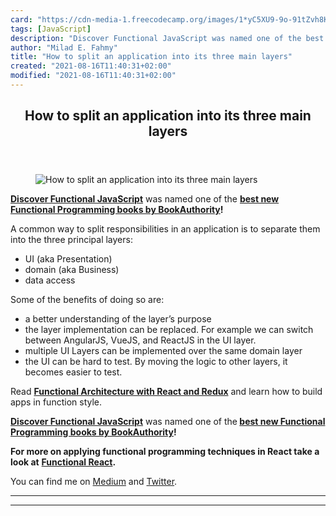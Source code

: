 ```yaml
---
card: "https://cdn-media-1.freecodecamp.org/images/1*yC5XU9-9o-91tZvh8Knryg.jpeg"
tags: [JavaScript]
description: "Discover Functional JavaScript was named one of the best new "
author: "Milad E. Fahmy"
title: "How to split an application into its three main layers"
created: "2021-08-16T11:40:31+02:00"
modified: "2021-08-16T11:40:31+02:00"
---
```

<div class="site-wrapper">
<main id="site-main" class="site-main outer">
<div class="inner">
<article class="post-full post tag-javascript tag-ui tag-technology tag-programming tag-apps-tag ">
<header class="post-full-header">
<h1 class="post-full-title">How to split an application into its three main layers</h1>
</header>
<figure class="post-full-image">
<picture>
<source media="(max-width: 700px)" sizes="1px" srcset="data:image/gif;base64,R0lGODlhAQABAIAAAAAAAP///yH5BAEAAAAALAAAAAABAAEAAAIBRAA7 1w">
<source media="(min-width: 701px)" sizes="(max-width: 800px) 400px,
(max-width: 1170px) 700px,
1400px" srcset="https://cdn-media-1.freecodecamp.org/images/1*yC5XU9-9o-91tZvh8Knryg.jpeg 300w,
https://cdn-media-1.freecodecamp.org/images/1*yC5XU9-9o-91tZvh8Knryg.jpeg 600w,
https://cdn-media-1.freecodecamp.org/images/1*yC5XU9-9o-91tZvh8Knryg.jpeg 1000w,
https://cdn-media-1.freecodecamp.org/images/1*yC5XU9-9o-91tZvh8Knryg.jpeg 2000w">
<img onerror="this.style.display='none'" src="https://cdn-media-1.freecodecamp.org/images/1*yC5XU9-9o-91tZvh8Knryg.jpeg" alt="How to split an application into its three main layers">
</picture>
</figure>
<section class="post-full-content">
<div class="post-content">
<p><a href="https://read.amazon.com/kp/embed?asin=B07PBQJYYG&amp;preview=newtab&amp;linkCode=kpe&amp;ref_=cm_sw_r_kb_dp_cm5KCbE5BDJGE" rel="nofollow noopener noopener noopener noopener noopener noopener noopener noopener noopener noopener noopener noopener nofollow noopener nofollow noopener"><strong><strong>Discover Functional JavaScript</strong></strong></a> was named one of the <a href="https://bookauthority.org/books/new-functional-programming-books?t=7p46zt&amp;s=award&amp;book=1095338781" rel="noopener nofollow nofollow noopener"><strong><strong>best new Functional Programming books by BookAuthority</strong></strong></a><strong><strong>!</strong></strong></p><p>A common way to split responsibilities in an application is to separate them into the three principal layers:</p><ul><li>UI (aka Presentation)</li><li>domain (aka Business)</li><li>data access</li></ul><p>Some of the benefits of doing so are:</p><ul><li>a better understanding of the layer’s purpose</li><li>the layer implementation can be replaced. For example we can switch between AngularJS, VueJS, and ReactJS in the UI layer.</li><li>multiple UI Layers can be implemented over the same domain layer</li><li>the UI can be hard to test. By moving the logic to other layers, it becomes easier to test.</li></ul><p>Read <a href="https://read.amazon.com/kp/embed?asin=B0846NRJYR&amp;preview=newtab&amp;linkCode=kpe&amp;ref_=cm_sw_r_kb_dp_o.hlEbDD02JB2" rel="noopener nofollow"><strong><strong>Functional Architecture with React and Redux</strong></strong></a> and learn how to build apps in function style.</p><p><a href="https://read.amazon.com/kp/embed?asin=B07PBQJYYG&amp;preview=newtab&amp;linkCode=kpe&amp;ref_=cm_sw_r_kb_dp_cm5KCbE5BDJGE&amp;source=post_page---------------------------"><strong><strong>Discover Functional JavaScript</strong></strong></a> was named one of the<strong><strong> </strong></strong><a href="https://bookauthority.org/books/new-functional-programming-books?t=7p46zt&amp;s=award&amp;book=1095338781&amp;source=post_page---------------------------"><strong><strong>best new Functional Programming books by BookAuthority</strong></strong></a><strong><strong>!</strong></strong></p><p><strong><strong>For more on applying functional programming techniques in React take a look at</strong></strong> <a href="https://read.amazon.com/kp/embed?asin=B07S1NLFTS&amp;preview=newtab&amp;linkCode=kpe&amp;ref_=cm_sw_r_kb_dp_Pko5CbA30383Y&amp;source=post_page---------------------------"><strong><strong>Functional React</strong></strong></a><strong><strong>.</strong></strong></p><p>You can find me on <a href="https://medium.com/@cristiansalcescu">Medium</a> and <a href="https://twitter.com/cristi_salcescu" rel="noopener nofollow nofollow noopener nofollow noopener nofollow noopener">Twitter</a>.</p>
</div>
<hr>
<hr>
</section>
</article>
</div>
</main>
</div>
<!-- Google Tag Manager (noscript) -->
<!-- End Google Tag Manager (noscript) -->
